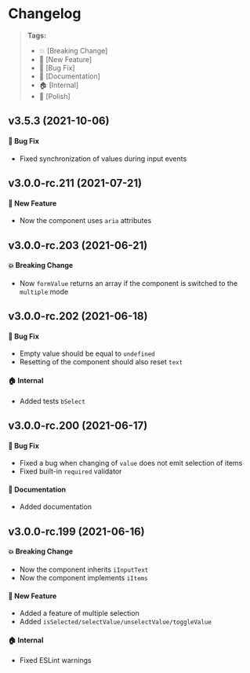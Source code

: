Changelog
=========

> **Tags:**
> - :boom:       [Breaking Change]
> - :rocket:     [New Feature]
> - :bug:        [Bug Fix]
> - :memo:       [Documentation]
> - :house:      [Internal]
> - :nail_care:  [Polish]

## v3.5.3 (2021-10-06)

#### :bug: Bug Fix

* Fixed synchronization of values during input events

## v3.0.0-rc.211 (2021-07-21)

#### :rocket: New Feature

* Now the component uses `aria` attributes

## v3.0.0-rc.203 (2021-06-21)

#### :boom: Breaking Change

* Now `formValue` returns an array if the component is switched to the `multiple` mode

## v3.0.0-rc.202 (2021-06-18)

#### :bug: Bug Fix

* Empty value should be equal to `undefined`
* Resetting of the component should also reset `text`

#### :house: Internal

* Added tests `bSelect`

## v3.0.0-rc.200 (2021-06-17)

#### :bug: Bug Fix

* Fixed a bug when changing of `value` does not emit selection of items
* Fixed built-in `required` validator

#### :memo: Documentation

* Added documentation

## v3.0.0-rc.199 (2021-06-16)

#### :boom: Breaking Change

* Now the component inherits `iInputText`
* Now the component implements `iItems`

#### :rocket: New Feature

* Added a feature of multiple selection
* Added `isSelected/selectValue/unselectValue/toggleValue`

#### :house: Internal

* Fixed ESLint warnings
